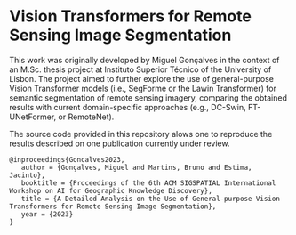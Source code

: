 # Vision Transformers for Remote Sensing Image Segmentation

This work was originally developed by Miguel Gonçalves in the context of an M.Sc. thesis project at Instituto Superior Técnico of the University of Lisbon. The project aimed to further explore the use of general-purpose Vision Transformer models (i.e., SegForme or the Lawin Transformer) for semantic segmentation of remote sensing imagery, comparing the obtained results with current domain-specific approaches (e.g., DC-Swin, FT-UNetFormer, or RemoteNet).

The source code provided in this repository alows one to reproduce the results described on one publication currently under review.

    @inproceedings{Goncalves2023,
       author = {Gonçalves, Miguel and Martins, Bruno and Estima, Jacinto},
       booktitle = {Proceedings of the 6th ACM SIGSPATIAL International Workshop on AI for Geographic Knowledge Discovery},
       title = {A Detailed Analysis on the Use of General-purpose Vision Transformers for Remote Sensing Image Segmentation},
       year = {2023}
    }
